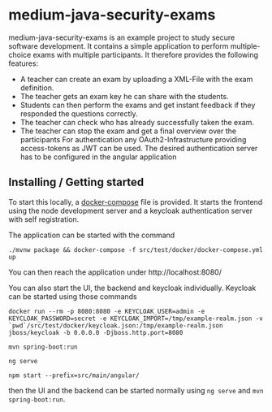 # medium-java-security-exams
medium-java-security-exams is an example project to study secure software development. 
It contains a simple application to perform multiple-choice exams with multiple participants. 
It therefore provides the following features:
- A teacher can create an exam by uploading a XML-File with the exam definition. 
- The teacher gets an exam key he can share with the students.
- Students can then perform the exams and get instant feedback if they responded the questions correctly.
- The teacher can check who has already successfully taken the exam.
- The teacher can stop the exam and get a final overview over the participants
For authentication any OAuth2-Infrastructure providing access-tokens as JWT can be used. 
The desired authentication server has to be configured in the angular application

## Installing / Getting started
To start this locally, a [docker-compose](./src/test/docker/docker-compose.yml) file is provided. 
It starts the frontend using the node development server and a keycloak authentication server with self registration.

The application can be started with the command
```
./mvnw package && docker-compose -f src/test/docker/docker-compose.yml up
```
You can then reach the application under http://localhost:8080/

You can also start the UI, the backend and keycloak individually. Keycloak can be started using those commands
```
docker run --rm -p 8080:8080 -e KEYCLOAK_USER=admin -e KEYCLOAK_PASSWORD=secret -e KEYCLOAK_IMPORT=/tmp/example-realm.json -v `pwd`/src/test/docker/keycloak.json:/tmp/example-realm.json jboss/keycloak -b 0.0.0.0 -Djboss.http.port=8080

mvn spring-boot:run

ng serve 

npm start --prefix=src/main/angular/
```
then the UI and the backend can be started normally using `ng serve` and `mvn spring-boot:run`.
